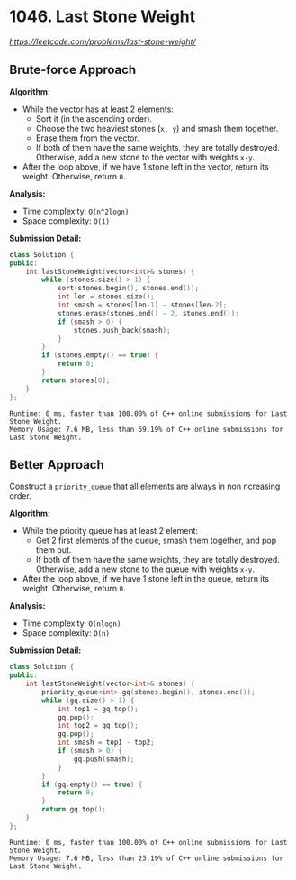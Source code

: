 # 1046. Last Stone Weight
_https://leetcode.com/problems/last-stone-weight/_

## Brute-force Approach

**Algorithm:**
- While the vector has at least 2 elements:
    - Sort it (in the ascending order).
    - Choose the two heaviest stones (`x, y`) and smash them together.
    - Erase them from the vector.
    - If both of them have the same weights, they are totally destroyed. Otherwise, add a new stone to the vector with weights `x-y`.
- After the loop above, if we have 1 stone left in the vector, return its weight. Otherwise, return `0`.

**Analysis:**
- Time complexity: `O(n^2logn)`
- Space complexity: `O(1)`

**Submission Detail:**
```cpp
class Solution {
public:
    int lastStoneWeight(vector<int>& stones) {
        while (stones.size() > 1) {
            sort(stones.begin(), stones.end());
            int len = stones.size();
            int smash = stones[len-1] - stones[len-2];
            stones.erase(stones.end() - 2, stones.end());
            if (smash > 0) {
                stones.push_back(smash);
            }
        }
        if (stones.empty() == true) {
            return 0;
        }
        return stones[0];
    }
};
```
```
Runtime: 0 ms, faster than 100.00% of C++ online submissions for Last Stone Weight.
Memory Usage: 7.6 MB, less than 69.19% of C++ online submissions for Last Stone Weight.
```

## Better Approach

Construct a `priority_queue` that all elements are always in non ncreasing order.

**Algorithm:**
- While the priority queue has at least 2 element:
    - Get 2 first elements of the queue, smash them together, and pop them out.
    - If both of them have the same weights, they are totally destroyed. Otherwise, add a new stone to the queue with weights `x-y`.
- After the loop above, if we have 1 stone left in the queue, return its weight. Otherwise, return `0`.

**Analysis:**
- Time complexity: `O(nlogn)`
- Space complexity: `O(n)`

**Submission Detail:**
```cpp
class Solution {
public:
    int lastStoneWeight(vector<int>& stones) {
        priority_queue<int> gq(stones.begin(), stones.end());
        while (gq.size() > 1) {
            int top1 = gq.top();
            gq.pop();
            int top2 = gq.top();
            gq.pop();
            int smash = top1 - top2;
            if (smash > 0) {
                gq.push(smash);
            }
        }
        if (gq.empty() == true) {
            return 0;
        }
        return gq.top();
    }
};
```
```
Runtime: 0 ms, faster than 100.00% of C++ online submissions for Last Stone Weight.
Memory Usage: 7.6 MB, less than 23.19% of C++ online submissions for Last Stone Weight.
```
